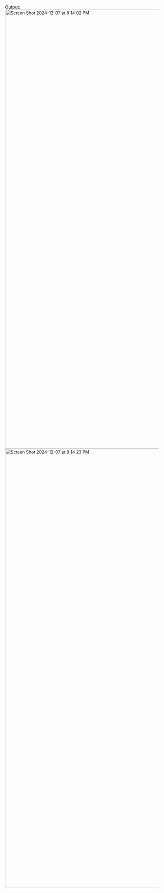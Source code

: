 Output:
<img width="1440" alt="Screen Shot 2024-12-07 at 8 14 02 PM" src="https://github.com/user-attachments/assets/6c472956-2cba-4059-aa4a-30e6c4474760">
<img width="1440" alt="Screen Shot 2024-12-07 at 8 14 23 PM" src="https://github.com/user-attachments/assets/655dbd59-c8f5-484c-9486-0b600f70c55a">
